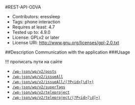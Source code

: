 #REST-API-ODVA

* Contributors: eressleep
* Tags: phone interaction
* Requires at least: 4.7
* Tested up to: 4.9.0
* License: GPLv2 or later
* License URI: http://www.gnu.org/licenses/gpl-2.0.txt

##Description
Сommunication with the application
###Usage

!!! прописать пути на сайте
* [`/wp-json/wp/v2/posts`]()
* [`/wp-json/wp/v2/issueAll`]()
* [`/wp-json/wp/v2/issueAll/(?P<id>[\d]+)`]()
* [`/wp-json/wp/v2/superTags`]()
* [`/wp-json/wp/v2/teleproject`]()
* [`/wp-json/wp/v2/teleproject/(?P<id>[\d]+)`]()
